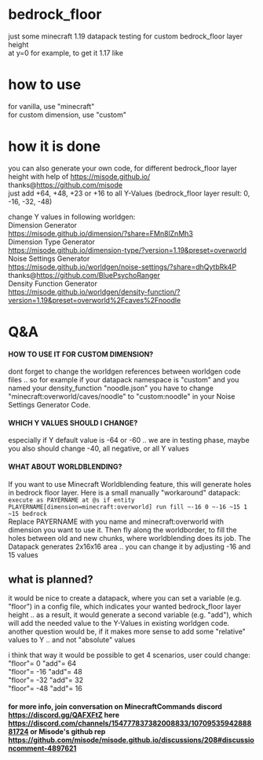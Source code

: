 # bedrock_floor
just some minecraft 1.19 datapack testing for custom bedrock_floor layer height  
at y=0 for example, to get it 1.17 like

# how to use
for vanilla, use "minecraft"  
for custom dimension, use "custom"

# how it is done
you can also generate your own code, for different bedrock_floor layer height with help of https://misode.github.io/ thanks@https://github.com/misode  
just add +64, +48, +23 or +16 to all Y-Values (bedrock_floor layer result: 0, -16, -32, -48)

change Y values in following worldgen:  
Dimension Generator  
https://misode.github.io/dimension/?share=FMn8lZnMh3  
Dimension Type Generator  
https://misode.github.io/dimension-type/?version=1.19&preset=overworld  
Noise Settings Generator  
https://misode.github.io/worldgen/noise-settings/?share=dhQytbRk4P thanks@https://github.com/BluePsychoRanger  
Density Function Generator  
https://misode.github.io/worldgen/density-function/?version=1.19&preset=overworld%2Fcaves%2Fnoodle  

# Q&A
#### HOW TO USE IT FOR CUSTOM DIMENSION?
dont forget to change the worldgen references between worldgen code files .. 
so for example if your datapack namespace is "custom" and you named your density_function "noodle.json" you have to change "minecraft:overworld/caves/noodle" to "custom:noodle" in your Noise Settings Generator Code.

#### WHICH Y VALUES SHOULD I CHANGE?
especially if Y default value is -64 or -60 .. we are in testing phase, maybe you also should change -40, all negative, or all Y values

#### WHAT ABOUT WORLDBLENDING?
If you want to use Minecraft Worldblending feature, this will generate holes in bedrock floor layer. Here is a small manually "workaround" datapack:  ```execute as PAYERNAME at @s if entity PLAYERNAME[dimension=minecraft:overworld] run fill ~-16 0 ~-16 ~15 1 ~15 bedrock```  
Replace PAYERNAME with you name and minecraft:overworld with dimension you want to use it. Then fly along the worldborder, to fill the holes between old and new chunks, where worldblending does its job. The Datapack generates 2x16x16 area .. you can change it by adjusting -16 and 15 values

## what is planned?
it would be nice to create a datapack, where you can set a variable (e.g. "floor") in a config file, which indicates your wanted bedrock_floor layer height ..
as a result, it would generate a second variable (e.g. "add"), which will add the needed value to the Y-Values in existing worldgen code.  
another question would be, if it makes more sense to add some "relative" values to Y .. and not "absolute" values

i think that way it would be possible to get 4 scenarios, user could change:  
"floor"=	0		    "add"=	64  
"floor"=	-16		"add"=	48  
"floor"=	-32		"add"=	32  
"floor"=	-48		"add"=	16  

#### for more info, join conversation on MinecraftCommands discord https://discord.gg/QAFXFtZ here https://discord.com/channels/154777837382008833/1070953594288881724   or Misode's github rep https://github.com/misode/misode.github.io/discussions/208#discussioncomment-4897621
